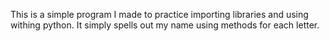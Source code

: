 This is a simple program I made to practice importing libraries and using withing python. It simply spells out my name using methods for each letter.
